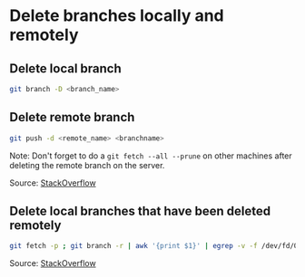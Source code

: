 # Delete branches locally and remotely

## Delete local branch

```bash
git branch -D <branch_name>
```

## Delete remote branch

```bash
git push -d <remote_name> <branchname>
```

Note: Don't forget to do a `git fetch --all --prune` on other machines after deleting the remote branch on the server.

Source: [StackOverflow](https://stackoverflow.com/a/2003515)

## Delete local branches that have been deleted remotely

```bash
git fetch -p ; git branch -r | awk '{print $1}' | egrep -v -f /dev/fd/0 <(git branch -vv | grep origin) | awk '{print $1}' | xargs git branch -d
```

Source: [StackOverflow](https://stackoverflow.com/a/17029936/13784272)

